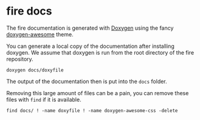 # fire docs
The fire documentation is generated with [Doxygen](https://www.doxygen.nl/index.html)
using the fancy [doxygen-awesome](https://github.com/jothepro/doxygen-awesome-css) theme.

You can generate a local copy of the documentation after installing doxygen.
We assume that doxygen is run from the root directory of the fire repository.
```
doxygen docs/doxyfile
```
The output of the documentation then is put into the `docs` folder.

Removing this large amount of files can be a pain, you can remove these files with `find`
if it is available.
```
find docs/ ! -name doxyfile ! -name doxygen-awesome-css -delete
```
